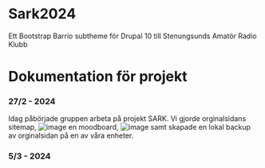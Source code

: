 # Sark2024
Ett Bootstrap Barrio subtheme för Drupal 10 till Stenungsunds Amatör Radio Klubb

# Dokumentation för projekt 

### 27/2 - 2024
Idag påbörjade gruppen arbeta på projekt SARK. Vi gjorde orginalsidans sitemap,
![image](https://github.com/tcstenungsund/sark2024/assets/98053131/231498ff-f214-4f96-a24d-2776cfe3e14e)
en moodboard,
![image](https://github.com/tcstenungsund/sark2024/assets/98053131/5dbff7f3-5ff0-4b2a-ab0a-c35cda303823)
samt skapade en lokal backup av orginalsidan på en av våra enheter.

### 5/3 - 2024
